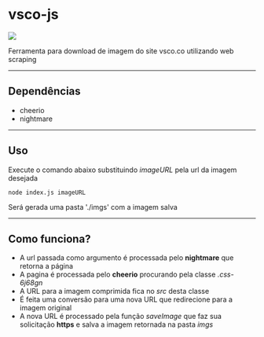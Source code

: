 # vsco-js
<a href="https://codeclimate.com/github/WLLR9505/vsco-js/maintainability"><img src="https://api.codeclimate.com/v1/badges/14c549094f9bbea42001/maintainability" /></a>

Ferramenta para download de imagem do site vsco.co utilizando web scraping

---

## Dependências
- cheerio
- nightmare

---

## Uso

Execute o comando abaixo substituindo *imageURL* pela url da imagem desejada  

`node index.js imageURL`

Será gerada uma pasta './imgs' com a imagem salva

---

## Como funciona?

- A url passada como argumento é processada pelo **nightmare** que retorna a página  
- A pagina é processada pelo **cheerio** procurando pela classe *.css-6j68gn*  
- A URL para a imagem comprimida fica no *src* desta classe  
- É feita uma conversão para uma nova URL que redirecione para a imagem original  
- A nova URL é processado pela função *saveImage* que faz sua solicitação **https** e salva a imagem retornada na pasta *imgs*
